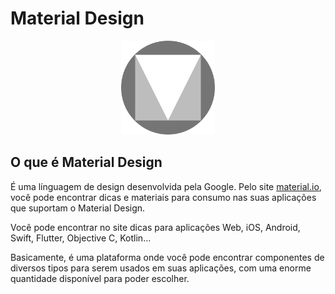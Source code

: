 # Material Design

<div align='center'>
<img src='../../assets/material_design.png' width=150>
</div>

## O que é Material Design

É uma línguagem de design desenvolvida pela Google. Pelo site [material.io](https://material.io), você pode encontrar dicas e materiais para consumo nas suas aplicações que suportam o Material Design.

Você pode encontrar no site dicas para aplicações Web, iOS, Android, Swift, Flutter, Objective C, Kotlin...

Basicamente, é uma plataforma onde você pode encontrar componentes de diversos tipos para serem usados em suas aplicações, com uma enorme quantidade disponível para poder escolher.
